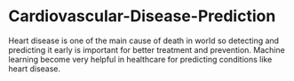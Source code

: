 # Cardiovascular-Disease-Prediction
Heart disease is one of the main cause of death in world so detecting and predicting it early is important for better treatment and prevention. Machine learning become very helpful in healthcare for predicting conditions like heart disease. 
